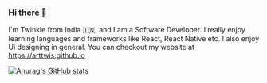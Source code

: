 ### Hi there 👋

I'm Twinkle from India 🇮🇳, and I am a Software Developer. I really enjoy learning languages and frameworks like React, React Native etc. I also enjoy Ui designing in general. You can checkout my website at https://arttwis.github.io .

[![Anurag's GitHub stats](https://github-readme-stats.vercel.app/api?username=ArtTwis)](https://github.com/anuraghazra/github-readme-stats)
